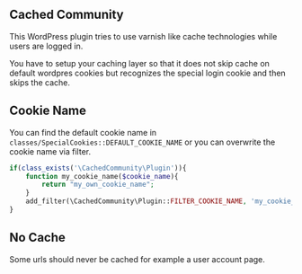 ## Cached Community

This WordPress plugin tries to use varnish like cache technologies while users are logged in. 

You have to setup your caching layer so that it does not skip cache on default wordpres cookies but recognizes the special login cookie and then skips the cache.

## Cookie Name

You can find the default cookie name in `classes/SpecialCookies::DEFAULT_COOKIE_NAME` or you can overwrite the cookie name via filter.

```php
if(class_exists('\CachedCommunity\Plugin')){
    function my_cookie_name($cookie_name){
        return "my_own_cookie_name";
    }
    add_filter(\CachedCommunity\Plugin::FILTER_COOKIE_NAME, 'my_cookie_name');
}
```

## No Cache

Some urls should never be cached for example a user account page. 
